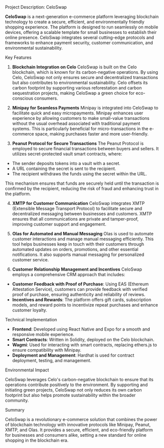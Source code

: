 Project Description: CeloSwap

**CeloSwap** is a next-generation e-commerce platform leveraging blockchain technology to create a secure, efficient, and environmentally friendly shopping experience. The platform is designed to run seamlessly on mobile devices, offering a scalable template for small businesses to establish their online presence. CeloSwap integrates several cutting-edge protocols and frameworks to enhance payment security, customer communication, and environmental sustainability.

Key Features

1. **Blockchain Integration on Celo**
CeloSwap is built on the Celo blockchain, which is known for its carbon-negative operations. By using Celo, CeloSwap not only ensures secure and decentralized transactions but also contributes to environmental sustainability. Celo offsets its carbon footprint by supporting various reforestation and carbon sequestration projects, making CeloSwap a green choice for eco-conscious consumers.

2. **Minipay for Seamless Payments**
Minipay is integrated into CeloSwap to facilitate quick and easy micropayments. Minipay enhances user experience by allowing customers to make small-value transactions without the usual overhead associated with traditional payment systems. This is particularly beneficial for micro-transactions in the e-commerce space, making purchases faster and more user-friendly.

3. **Peanut Protocol for Secure Transactions**
The Peanut Protocol is employed to secure financial transactions between buyers and sellers. It utilizes secret-protected vault smart contracts, where:
- The sender deposits tokens into a vault with a secret.
- A URL containing the secret is sent to the recipient.
- The recipient withdraws the funds using the secret within the URL.

This mechanism ensures that funds are securely held until the transaction is confirmed by the recipient, reducing the risk of fraud and enhancing trust in the platform.

4. **XMTP for Customer Communication**
CeloSwap integrates XMTP (Extensible Message Transport Protocol) to facilitate secure and decentralized messaging between businesses and customers. XMTP ensures that all communications are private and tamper-proof, improving customer support and engagement.

5. **Olas for Automated and Manual Messaging**
Olas is used to automate customer interactions and manage manual messaging efficiently. This tool helps businesses keep in touch with their customers through automated updates on orders, promotions, and other essential notifications. It also supports manual messaging for personalized customer service.

6. **Customer Relationship Management and Incentives**
CeloSwap employs a comprehensive CRM approach that includes:
- **Customer Feedback with Proof of Purchase**: Using EAS (Ethereum Attestation Service), customers can provide feedback with verified proof of purchase, ensuring authenticity and reliability of reviews.
- **Incentives and Rewards**: The platform offers gift cards, subscription models, and reward points to incentivize repeat purchases and enhance customer loyalty.

Technical Implementation

- **Frontend**: Developed using React Native and Expo for a smooth and responsive mobile experience.
- **Smart Contracts**: Written in Solidity, deployed on the Celo blockchain.
- **Wagmi**: Used for interacting with smart contracts, replacing ethers.js to ensure compatibility with Minipay.
- **Deployment and Management**: Hardhat is used for contract deployment, testing, and management.

Environmental Impact

CeloSwap leverages Celo's carbon-negative blockchain to ensure that its operations contribute positively to the environment. By supporting and initiating green projects, CeloSwap not only reduces its own carbon footprint but also helps promote sustainability within the broader community.

Summary

CeloSwap is a revolutionary e-commerce solution that combines the power of blockchain technology with innovative protocols like Minipay, Peanut, XMTP, and Olas. It provides a secure, efficient, and eco-friendly platform for businesses and consumers alike, setting a new standard for online shopping in the blockchain era.
